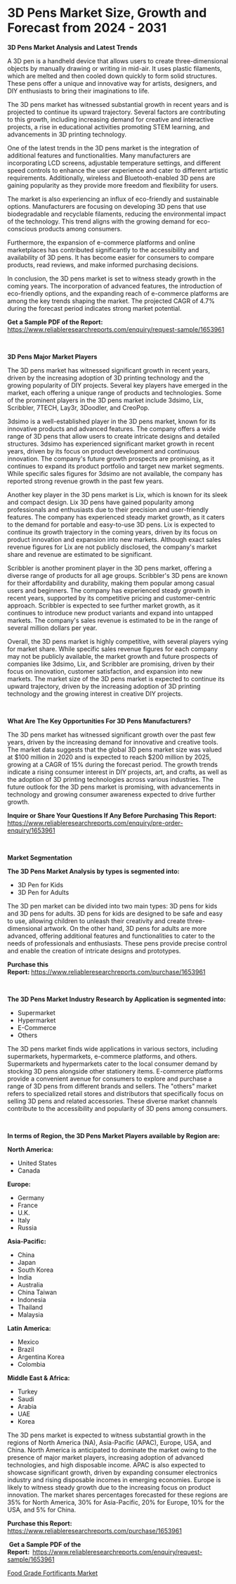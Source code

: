 <p><h1>3D Pens Market Size, Growth and Forecast from 2024 - 2031</h1></p><p><strong>3D Pens Market Analysis and Latest Trends</strong></p>
<p><p>A 3D pen is a handheld device that allows users to create three-dimensional objects by manually drawing or writing in mid-air. It uses plastic filaments, which are melted and then cooled down quickly to form solid structures. These pens offer a unique and innovative way for artists, designers, and DIY enthusiasts to bring their imaginations to life.</p><p>The 3D pens market has witnessed substantial growth in recent years and is projected to continue its upward trajectory. Several factors are contributing to this growth, including increasing demand for creative and interactive projects, a rise in educational activities promoting STEM learning, and advancements in 3D printing technology.</p><p>One of the latest trends in the 3D pens market is the integration of additional features and functionalities. Many manufacturers are incorporating LCD screens, adjustable temperature settings, and different speed controls to enhance the user experience and cater to different artistic requirements. Additionally, wireless and Bluetooth-enabled 3D pens are gaining popularity as they provide more freedom and flexibility for users.</p><p>The market is also experiencing an influx of eco-friendly and sustainable options. Manufacturers are focusing on developing 3D pens that use biodegradable and recyclable filaments, reducing the environmental impact of the technology. This trend aligns with the growing demand for eco-conscious products among consumers.</p><p>Furthermore, the expansion of e-commerce platforms and online marketplaces has contributed significantly to the accessibility and availability of 3D pens. It has become easier for consumers to compare products, read reviews, and make informed purchasing decisions.</p><p>In conclusion, the 3D pens market is set to witness steady growth in the coming years. The incorporation of advanced features, the introduction of eco-friendly options, and the expanding reach of e-commerce platforms are among the key trends shaping the market. The projected CAGR of 4.7% during the forecast period indicates strong market potential.</p></p>
<p><strong>Get a Sample PDF of the Report:&nbsp;</strong> <a href="https://www.reliableresearchreports.com/enquiry/request-sample/1653961">https://www.reliableresearchreports.com/enquiry/request-sample/1653961</a></p>
<p>&nbsp;</p>
<p><strong>3D Pens Major Market Players</strong></p>
<p><p>The 3D pens market has witnessed significant growth in recent years, driven by the increasing adoption of 3D printing technology and the growing popularity of DIY projects. Several key players have emerged in the market, each offering a unique range of products and technologies. Some of the prominent players in the 3D pens market include 3dsimo, Lix, Scribbler, 7TECH, Lay3r, 3Doodler, and CreoPop.</p><p>3dsimo is a well-established player in the 3D pens market, known for its innovative products and advanced features. The company offers a wide range of 3D pens that allow users to create intricate designs and detailed structures. 3dsimo has experienced significant market growth in recent years, driven by its focus on product development and continuous innovation. The company's future growth prospects are promising, as it continues to expand its product portfolio and target new market segments. While specific sales figures for 3dsimo are not available, the company has reported strong revenue growth in the past few years.</p><p>Another key player in the 3D pens market is Lix, which is known for its sleek and compact design. Lix 3D pens have gained popularity among professionals and enthusiasts due to their precision and user-friendly features. The company has experienced steady market growth, as it caters to the demand for portable and easy-to-use 3D pens. Lix is expected to continue its growth trajectory in the coming years, driven by its focus on product innovation and expansion into new markets. Although exact sales revenue figures for Lix are not publicly disclosed, the company's market share and revenue are estimated to be significant.</p><p>Scribbler is another prominent player in the 3D pens market, offering a diverse range of products for all age groups. Scribbler's 3D pens are known for their affordability and durability, making them popular among casual users and beginners. The company has experienced steady growth in recent years, supported by its competitive pricing and customer-centric approach. Scribbler is expected to see further market growth, as it continues to introduce new product variants and expand into untapped markets. The company's sales revenue is estimated to be in the range of several million dollars per year.</p><p>Overall, the 3D pens market is highly competitive, with several players vying for market share. While specific sales revenue figures for each company may not be publicly available, the market growth and future prospects of companies like 3dsimo, Lix, and Scribbler are promising, driven by their focus on innovation, customer satisfaction, and expansion into new markets. The market size of the 3D pens market is expected to continue its upward trajectory, driven by the increasing adoption of 3D printing technology and the growing interest in creative DIY projects.</p></p>
<p>&nbsp;</p>
<p><strong>What Are The Key Opportunities For 3D Pens Manufacturers?</strong></p>
<p><p>The 3D pens market has witnessed significant growth over the past few years, driven by the increasing demand for innovative and creative tools. The market data suggests that the global 3D pens market size was valued at $100 million in 2020 and is expected to reach $200 million by 2025, growing at a CAGR of 15% during the forecast period. The growth trends indicate a rising consumer interest in DIY projects, art, and crafts, as well as the adoption of 3D printing technologies across various industries. The future outlook for the 3D pens market is promising, with advancements in technology and growing consumer awareness expected to drive further growth.</p></p>
<p><strong>Inquire or Share Your Questions If Any Before Purchasing This Report:</strong> <a href="https://www.reliableresearchreports.com/enquiry/pre-order-enquiry/1653961">https://www.reliableresearchreports.com/enquiry/pre-order-enquiry/1653961</a></p>
<p>&nbsp;</p>
<p><strong>Market Segmentation</strong></p>
<p><strong>The 3D Pens Market Analysis by types is segmented into:</strong></p>
<p><ul><li>3D Pen for Kids</li><li>3D Pen for Adults</li></ul></p>
<p><p>The 3D pen market can be divided into two main types: 3D pens for kids and 3D pens for adults. 3D pens for kids are designed to be safe and easy to use, allowing children to unleash their creativity and create three-dimensional artwork. On the other hand, 3D pens for adults are more advanced, offering additional features and functionalities to cater to the needs of professionals and enthusiasts. These pens provide precise control and enable the creation of intricate designs and prototypes.</p></p>
<p><strong>Purchase this Report:&nbsp;</strong><a href="https://www.reliableresearchreports.com/purchase/1653961">https://www.reliableresearchreports.com/purchase/1653961</a></p>
<p>&nbsp;</p>
<p><strong>The 3D Pens Market Industry Research by Application is segmented into:</strong></p>
<p><ul><li>Supermarket</li><li>Hypermarket</li><li>E-Commerce</li><li>Others</li></ul></p>
<p><p>The 3D pens market finds wide applications in various sectors, including supermarkets, hypermarkets, e-commerce platforms, and others. Supermarkets and hypermarkets cater to the local consumer demand by stocking 3D pens alongside other stationery items. E-commerce platforms provide a convenient avenue for consumers to explore and purchase a range of 3D pens from different brands and sellers. The "others" market refers to specialized retail stores and distributors that specifically focus on selling 3D pens and related accessories. These diverse market channels contribute to the accessibility and popularity of 3D pens among consumers.</p></p>
<p>&nbsp;</p>
<p><strong>In terms of Region, the 3D Pens Market Players available by Region are:</strong></p>
<p>
    <p> <strong> North America: </strong>
        <ul>
            <li>United States</li>
            <li>Canada</li>
        </ul>
        </p> 
    <p> <strong> Europe: </strong>
        <ul>
            <li>Germany</li>
            <li>France</li>
            <li>U.K.</li>
            <li>Italy</li>
            <li>Russia</li>
        </ul>
        </p> 
    <p> <strong> Asia-Pacific: </strong>
        <ul>
            <li>China</li>
            <li>Japan</li>
            <li>South Korea</li>
            <li>India</li>
            <li>Australia</li>
            <li>China Taiwan</li>
            <li>Indonesia</li>
            <li>Thailand</li>
            <li>Malaysia</li>
        </ul>
        </p> 
    <p> <strong> Latin America: </strong>
        <ul>
            <li>Mexico</li>
            <li>Brazil</li>
            <li>Argentina Korea</li>
            <li>Colombia</li>
        </ul>
        </p> 
    <p> <strong> Middle East & Africa: </strong>
        <ul>
            <li>Turkey</li>
            <li>Saudi</li>
            <li>Arabia</li>
            <li>UAE</li>
            <li>Korea</li>
        </ul>
    </p>
    </p>
<p><p>The 3D pens market is expected to witness substantial growth in the regions of North America (NA), Asia-Pacific (APAC), Europe, USA, and China. North America is anticipated to dominate the market owing to the presence of major market players, increasing adoption of advanced technologies, and high disposable income. APAC is also expected to showcase significant growth, driven by expanding consumer electronics industry and rising disposable incomes in emerging economies. Europe is likely to witness steady growth due to the increasing focus on product innovation. The market shares percentages forecasted for these regions are 35% for North America, 30% for Asia-Pacific, 20% for Europe, 10% for the USA, and 5% for China.</p></p>
<p><strong>Purchase this Report: </strong><a href="https://www.reliableresearchreports.com/purchase/1653961">https://www.reliableresearchreports.com/purchase/1653961</a></p>
<p>&nbsp;<strong>Get a Sample PDF of the Report:&nbsp;&nbsp;</strong><a href="https://www.reliableresearchreports.com/enquiry/request-sample/1653961">https://www.reliableresearchreports.com/enquiry/request-sample/1653961</a></p>
<p><strong></strong></p>
<p><p><a href="https://medium.com/@christianchavez757/food-grade-fortificants-market-competitive-analysis-market-trends-and-forecast-to-2031-989b32556c49">Food Grade Fortificants Market</a></p></p>
